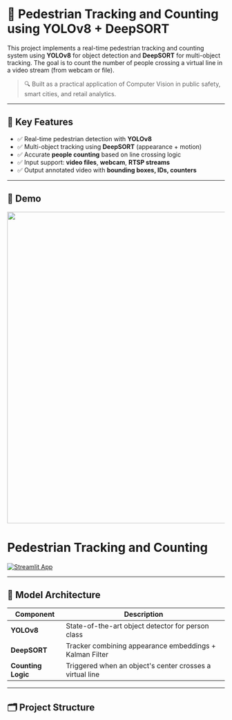 
# 🧍 Pedestrian Tracking and Counting using YOLOv8 + DeepSORT

This project implements a real-time pedestrian tracking and counting system using **YOLOv8** for object detection and **DeepSORT** for multi-object tracking. The goal is to count the number of people crossing a virtual line in a video stream (from webcam or file).

> 🔍 Built as a practical application of Computer Vision in public safety, smart cities, and retail analytics.

---

## 📌 Key Features

- ✅ Real-time pedestrian detection with **YOLOv8**
- ✅ Multi-object tracking using **DeepSORT** (appearance + motion)
- ✅ Accurate **people counting** based on line crossing logic
- ✅ Input support: **video files**, **webcam**, **RTSP streams**
- ✅ Output annotated video with **bounding boxes, IDs, counters**

---

## 🎥 Demo

<p align="center">
  <img src="https://github.com/khoitiennguyen0511/Pedestrian_Tracking_and_Counting/assets/demo.gif" width="720" />
</p>

# Pedestrian Tracking and Counting

[![Streamlit App](https://static.streamlit.io/badges/streamlit_badge_black_white.svg)](https://pedestriantrackingandcounting.streamlit.app/)


---

## 🧠 Model Architecture

| Component   | Description |
|-------------|-------------|
| **YOLOv8**  | State-of-the-art object detector for person class |
| **DeepSORT** | Tracker combining appearance embeddings + Kalman Filter |
| **Counting Logic** | Triggered when an object's center crosses a virtual line |

---

## 🗂️ Project Structure


